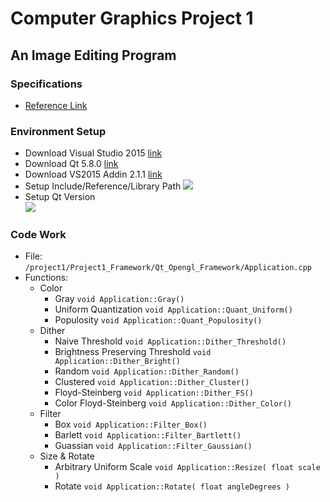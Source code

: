 # Computer Graphics Project 1
## An Image Editing Program
### Specifications
* [Reference Link](http://dgmm.csie.ntust.edu.tw/?ac1=courprojdetail_CG2012F_3&id=5880706e6e9fe&sid=5880711e91d54)
### Environment Setup
* Download Visual Studio 2015 [link](https://msdn.microsoft.com/zh-tw/library/dd831853.aspx)
* Download Qt 5.8.0 [link](https://download.qt.io/archive/qt/5.8/5.8.0/qt-opensource-windows-x86-msvc2015_64-5.8.0.exe.mirrorlist)
* Download VS2015 Addin 2.1.1 [link](https://download.qt.io/archive/vsaddin/qt-vs-tools-msvc2015-2.1.1.vsix.mirrorlist)
* Setup Include/Reference/Library Path
  ![](https://i.imgur.com/djTHnbj.png)
* Setup Qt Version <br>
  ![](https://i.imgur.com/veloYoq.png)

### Code Work
* File: `/project1/Project1_Framework/Qt_Opengl_Framework/Application.cpp`
* Functions:
    * Color
        * Gray `void Application::Gray()`
        * Uniform Quantization `void Application::Quant_Uniform()`
        * Populosity `void Application::Quant_Populosity()`
    * Dither
        * Naive Threshold `void Application::Dither_Threshold()`
        * Brightness Preserving Threshold `void Application::Dither_Bright()`
        * Random `void Application::Dither_Random()`
        * Clustered `void Application::Dither_Cluster()`
        * Floyd-Steinberg `void Application::Dither_FS()`
        * Color Floyd-Steinberg `void Application::Dither_Color()`
    * Filter
        * Box `void Application::Filter_Box()`
        * Barlett `void Application::Filter_Bartlett()`
        * Guassian `void Application::Filter_Gaussian()`
    * Size & Rotate
        * Arbitrary Uniform Scale `void Application::Resize( float scale )`
        * Rotate `void Application::Rotate( float angleDegrees )`
